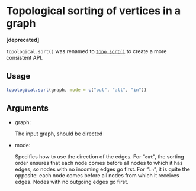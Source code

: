 # Topological sorting of vertices in a graph

**\[deprecated\]**

`topological.sort()` was renamed to
[`topo_sort()`](https://r.igraph.org/reference/topo_sort.md) to create a
more consistent API.

## Usage

``` r
topological.sort(graph, mode = c("out", "all", "in"))
```

## Arguments

- graph:

  The input graph, should be directed

- mode:

  Specifies how to use the direction of the edges. For “`out`”, the
  sorting order ensures that each node comes before all nodes to which
  it has edges, so nodes with no incoming edges go first. For “`in`”, it
  is quite the opposite: each node comes before all nodes from which it
  receives edges. Nodes with no outgoing edges go first.
